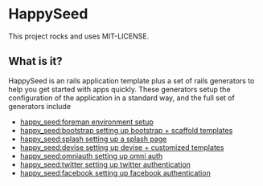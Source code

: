# HappySeed

This project rocks and uses MIT-LICENSE.

## What is it?

HappySeed is an rails application template plus a set of rails generators to help you get started with apps quickly.  These generators setup the configuration of the application in a standard way, and the full set of generators include

* [happy_seed:foreman environment setup](https://github.com/sublimeguile/happy_seed/blob/master/lib/generators/happy_seed/foreman/templates/docs/README.00.base.rdoc)
* [happy_seed:bootstrap setting up bootstrap + scaffold templates](https://github.com/sublimeguile/happy_seed/blob/master/lib/generators/happy_seed/bootstrap/templates/docs/README.01.bootstrap.rdoc)
* [happy_seed:splash setting up a splash page](https://github.com/sublimeguile/happy_seed/blob/master/lib/generators/happy_seed/splash/templates/docs/README.02.splash.rdoc)
* [happy_seed:devise setting up devise + customized templates](https://github.com/sublimeguile/happy_seed/blob/master/lib/generators/happy_seed/devise/templates/docs/README.03.devise.rdoc)
* [happy_seed:omniauth setting up omni auth](https://github.com/sublimeguile/happy_seed/blob/master/lib/generators/happy_seed/omniauth/templates/docs/README.04.omniauth.rdoc)
* [happy_seed:twitter setting up twitter authentication](https://github.com/sublimeguile/happy_seed/blob/master/lib/generators/happy_seed/twitter/templates/docs/README.05.twitter.rdoc)
* [happy_seed:facebook setting up facebook authentication](https://github.com/sublimeguile/happy_seed/blob/master/lib/generators/happy_seed/facebook/templates/docs/README.06.facebook.rdoc)

